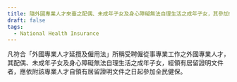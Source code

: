 ```yaml
---
title: 隨外國專業人才來臺之配偶、未成年子女及身心障礙無法自理生活之成年子女，其參加健保的資格為何? 如何參加健保？
draft: false
tags:
  - National Health Insurance
---
```

凡符合「外國專業人才延攬及僱用法」所稱受聘僱從事專業工作之外國專業人才，其配偶、未成年子女及身心障礙無法自理生活之成年子女，經領有居留證明文件者，應依附該專業人才自領有居留證明文件之日起參加全民健保。